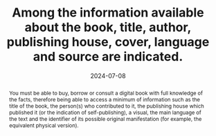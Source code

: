 ---
N: 
Rubrique: Informations avant achat
title: Among the information available about the book, title, author, publishing house, cover, language and source are indicated.
abstract: You must be able to buy, borrow or consult a digital book with full knowledge of the facts, therefore being able to access a minimum of information such as the title of the book, the person(s) who contributed to it, the publishing house which published it (or the indication of self-publishing), a visual, the main language of the text and the identifier of its possible original manifestation (for example, the equivalent physical version).
categories: ["Information before consultation"]
agrege: O0000-E085
opquast: '0000'
indiceebook: '85'
description: "Rule n° 085"
before: "084"
weight: "085"
after: "086"
actif: '1'
layout: rules
date: 2024-07-08
tags: ["", ""]
objectif: ["Improve the discoverability of the book", "Limit the risk of complaints"]
Meo: ["Associate the information with the book", "Include the information on the book's presentation page"]
Controle: ["Check: <ul>
<li>The presence of a title</li>
<li>The presence of the author</li>
<li>The presence of a cover visual</li>
<li>The presence of a main language</li>
<li>If applicable, the identifier of the original physical version</li>
</ul>"]
epubcheck: 
ace: 
Source: ["SNE"]
Referentiel: ["EPUB Métadonnées Dublin Core source, title, language, contributor, publisher dans le fichier OPF"
, "ONIX TitleType 01 / TitleText"
, "ONIX Contributor / PersonName"
, "ONIX LanguageRole 01 / LanguageCode"
, "ONIX RelatedMaterial / ProductRelationCode + ProductIdentifier / IDValue"
,"Plan Qualité Dilicom"]
Steps: ["", ""]
pertinence: 1
---